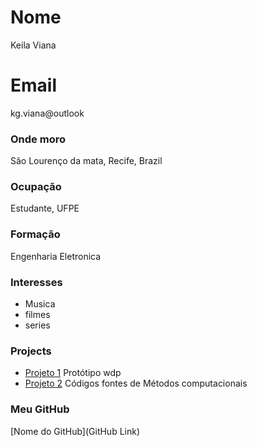# Nome
Keila Viana

# Email
kg.viana@outlook

### Onde moro
São Lourenço da mata, Recife, Brazil

### Ocupação
Estudante, UFPE

### Formação
Engenharia Eletronica 

### Interesses
- Musica
- filmes
- series


### Projects
- [Projeto 1](https://github.com/keilavg/WomenDevProjects) Protótipo wdp
- [Projeto 2](https://github.com/keilavg/metodos) Códigos fontes de Métodos computacionais

### Meu GitHub
[Nome do GitHub](GitHub Link)